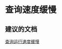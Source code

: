 <properties
    pageTitle="查询速度缓慢 "
    description="查询速度缓慢 "
    service="microsoft.sql"
    resource="servers"
    authors="kasparks"
    displayOrder="2"
    selfHelpType="resource"
    supportTopicIds=""
    resourceTags="datawarehouse"
    productPesIds=""
    cloudEnvironments="public"
/>


# 查询速度缓慢

## **建议的文档**
[查询运行速度缓慢](http://aka.ms/sqldw-troubleshoot)



<!--HONumber=Jun16_HO3-->


